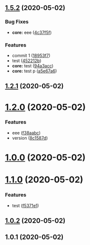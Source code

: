 ## [1.5.2](https://github.com/FaureWu/test/compare/v1.2.1...v1.5.2) (2020-05-02)

### Bug Fixes

- **core:** eee ([4c37f5f](https://github.com/FaureWu/test/commit/4c37f5fad97014bfb1fea18e93cda2da89d4bbb7))

### Features

- commit 1 ([18953f7](https://github.com/FaureWu/test/commit/18953f74f1c33cbe5c0c9434253f97fede26f081))
- test ([452212b](https://github.com/FaureWu/test/commit/452212b630af39ef9f59da837115ce0ba0b8e7e8))
- **core:** test ([94a3acc](https://github.com/FaureWu/test/commit/94a3acc4c256c0717e1ea9d51e6c4f44fc419c28))
- **core:** test p ([a5e67a6](https://github.com/FaureWu/test/commit/a5e67a6c7aa5744bb2ba7ba6df9ef1603aa1e7b2))

## [1.2.1](https://github.com/FaureWu/test/compare/v1.2.0...v1.2.1) (2020-05-02)

# [1.2.0](https://github.com/FaureWu/test/compare/v1.0.0...v1.2.0) (2020-05-02)

### Features

- eee ([f38aabc](https://github.com/FaureWu/test/commit/f38aabcd1d109de5e16b8ffd9a2869a798d9e18e))
- version ([8c1587d](https://github.com/FaureWu/test/commit/8c1587d80c6e25a5ace8b2588cb00696b6796f12))

# [1.0.0](https://github.com/FaureWu/test/compare/v1.1.0...v1.0.0) (2020-05-02)

# [1.1.0](https://github.com/FaureWu/test/compare/v1.0.2...v1.1.0) (2020-05-02)

### Features

- test ([f5371e1](https://github.com/FaureWu/test/commit/f5371e1ef2df5e125e84fdc2b793285582237a25))

## [1.0.2](https://github.com/FaureWu/test/compare/v1.0.1...v1.0.2) (2020-05-02)

## 1.0.1 (2020-05-02)
